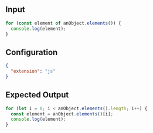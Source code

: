 
## Input
```javascript input
for (const element of anObject.elements()) {
  console.log(element);
}
```

## Configuration
```json configuration
{
  "extension": "js"
}
```

## Expected Output
```javascript expected output
for (let i = 0; i < anObject.elements().length; i++) {
  const element = anObject.elements()[i];
  console.log(element);
}
```
